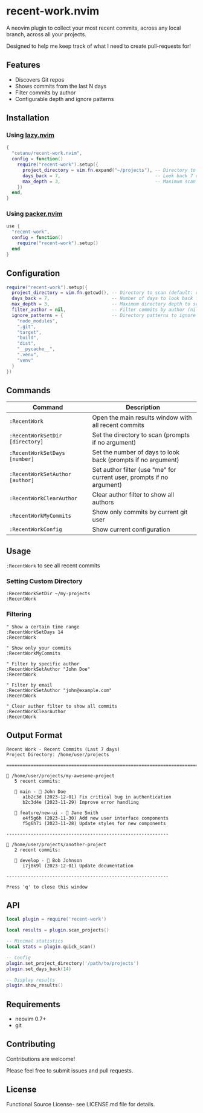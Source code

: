 # recent-work.nvim

A neovim plugin to collect your most recent commits, across any local
branch, across all your projects.

Designed to help me keep track of what I need to create pull-requests for!

## Features

- Discovers Git repos
- Shows commits from the last N days
- Filter commits by author
- Configurable depth and ignore patterns

## Installation

### Using [lazy.nvim](https://github.com/folke/lazy.nvim)

```lua
{
  "cetanu/recent-work.nvim",
  config = function()
    require("recent-work").setup({
      project_directory = vim.fn.expand("~/projects"), -- Directory to scan
      days_back = 7,                                   -- Look back 7 days
      max_depth = 3,                                   -- Maximum scan depth
    })
  end,
}
```

### Using [packer.nvim](https://github.com/wbthomason/packer.nvim)

```lua
use {
  "recent-work",
  config = function()
    require("recent-work").setup()
  end
}
```

## Configuration

```lua
require("recent-work").setup({
  project_directory = vim.fn.getcwd(), -- Directory to scan (default: current working directory)
  days_back = 7,                       -- Number of days to look back for commits
  max_depth = 3,                       -- Maximum directory depth to scan
  filter_author = nil,                 -- Filter commits by author (nil = show all, "me" = current git user, or specific email/name)
  ignore_patterns = {                  -- Directory patterns to ignore
    "node_modules",
    ".git",
    "target",
    "build",
    "dist",
    "__pycache__",
    ".venv",
    "venv"
  }
})
```

## Commands

| Command | Description |
|---------|-------------|
| `:RecentWork` | Open the main results window with all recent commits |
| `:RecentWorkSetDir [directory]` | Set the directory to scan (prompts if no argument) |
| `:RecentWorkSetDays [number]` | Set the number of days to look back (prompts if no argument) |
| `:RecentWorkSetAuthor [author]` | Set author filter (use "me" for current user, prompts if no argument) |
| `:RecentWorkClearAuthor` | Clear author filter to show all authors |
| `:RecentWorkMyCommits` | Show only commits by current git user |
| `:RecentWorkConfig` | Show current configuration |

## Usage

`:RecentWork` to see all recent commits

### Setting Custom Directory

```vim
:RecentWorkSetDir ~/my-projects
:RecentWork
```

### Filtering

```vim
" Show a certain time range
:RecentWorkSetDays 14
:RecentWork
```

```vim
" Show only your commits
:RecentWorkMyCommits

" Filter by specific author
:RecentWorkSetAuthor "John Doe"
:RecentWork

" Filter by email
:RecentWorkSetAuthor "john@example.com"
:RecentWork

" Clear author filter to show all commits
:RecentWorkClearAuthor
:RecentWork
```

## Output Format

```
Recent Work - Recent Commits (Last 7 days)
Project Directory: /home/user/projects

================================================================================

📁 /home/user/projects/my-awesome-project
   5 recent commits:

   🌿 main - 👤 John Doe
      a1b2c3d (2023-12-01) Fix critical bug in authentication
      b2c3d4e (2023-11-29) Improve error handling

   🌿 feature/new-ui - 👤 Jane Smith
      e4f5g6h (2023-11-30) Add new user interface components
      f5g6h7i (2023-11-28) Update styles for new components

------------------------------------------------------------

📁 /home/user/projects/another-project
   2 recent commits:

   🌿 develop - 👤 Bob Johnson
      i7j8k9l (2023-12-01) Update documentation

------------------------------------------------------------

Press 'q' to close this window
```

## API

```lua
local plugin = require('recent-work')

local results = plugin.scan_projects()

-- Minimal statistics
local stats = plugin.quick_scan()

-- Config
plugin.set_project_directory('/path/to/projects')
plugin.set_days_back(14)

-- Display results
plugin.show_results()
```

## Requirements

- neovim 0.7+
- git

## Contributing

Contributions are welcome! 

Please feel free to submit issues and pull requests.

## License

Functional Source License- see LICENSE.md file for details.
